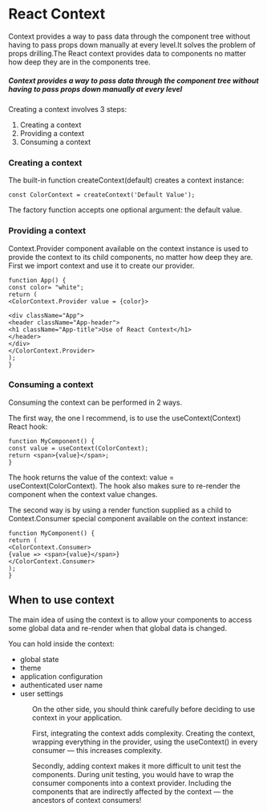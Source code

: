 # React Context

Context provides a way to pass data through the component tree without having to pass props down manually at every level.It solves the problem of props drilling.The React context provides data to components no matter how deep they are in the components tree.

<h5>Context provides a way to pass data through the component tree without having to pass props down manually at every level
</h5>

Creating a context involves 3 steps:

<ol> 
<li> Creating a context </li>
<li> Providing a context </li>
<li> Consuming a context </li> 
</ol>

### Creating a context

The built-in function createContext(default) creates a context instance:

~~~ import { createContext } from 'react';
const ColorContext = createContext('Default Value'); 
~~~

The factory function accepts one optional argument: the default value.

### Providing a context

Context.Provider component available on the context instance is used to provide the context to its child components, no matter how deep they are.
First we import context and use it to create our provider.

~~~import ColorContext from './ColorContext';
function App() {
const color= "white";
return (
<ColorContext.Provider value = {color}>

<div className="App">
<header className="App-header">
<h1 className="App-title">Use of React Context</h1>
</header>
</div>
</ColorContext.Provider>
);
}
~~~
### Consuming a context

Consuming the context can be performed in 2 ways.

The first way, the one I recommend, is to use the useContext(Context) React hook:

~~~import { useContext } from 'react';
function MyComponent() {
const value = useContext(ColorContext);
return <span>{value}</span>;
}
~~~
The hook returns the value of the context: value = useContext(ColorContext). The hook also makes sure to re-render the component when the context value changes.

The second way is by using a render function supplied as a child to Context.Consumer special component available on the context instance:
~~~
function MyComponent() {
return (
<ColorContext.Consumer>
{value => <span>{value}</span>}
</ColorContext.Consumer>
);
}
~~~
## When to use context

The main idea of using the context is to allow your components to access some global data and re-render when that global data is changed.

You can hold inside the context:

<ul> 
<li>global state</li> 
<li> theme </li>
<li>application configuration </li>
<li> authenticated user name </li>
<li> user settings </li>
 <ul>

On the other side, you should think carefully before deciding to use context in your application.

First, integrating the context adds complexity. Creating the context, wrapping everything in the provider, using the useContext() in every consumer — this increases complexity.

Secondly, adding context makes it more difficult to unit test the components. During unit testing, you would have to wrap the consumer components into a context provider. Including the components that are indirectly affected by the context — the ancestors of context consumers!
